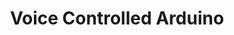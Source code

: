 ---
layout: post
title: Voice Controlled Arduino
description: Tutorial om LEDjes aan te sturen met arduino en stem
tags: [voice, arduino, project]
modified: 2015-02-20
link: http://www.instructables.com/id/Voice-Control-the-Arduino-with-Windows-7s-Speech-R/?ALLSTEPS
comments: false
share: false
--- 